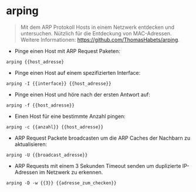 # arping

> Mit dem ARP Protokoll Hosts in einem Netzwerk entdecken und untersuchen.
> Nützlich für die Entdeckung von MAC-Adressen.
> Weitere Informationen: <https://github.com/ThomasHabets/arping>.

- Pinge einen Host mit ARP Request Paketen:

`arping {{host_adresse}`

- Pinge einen Host auf einem spezifizierten Interface:

`arping -I {{interface}} {{host_adresse}}`

- Pinge einen Host und höre nach der ersten Antwort auf:

`arping -f {{host_adresse}}`

- Einen Host für eine bestimmte Anzahl pingen:

`arping -c {{anzahl}} {{host_adresse}}`

- ARP Request Packete broadcasten um die ARP Caches der Nachbarn zu aktualisieren:

`arping -U {{broadcast_adresse}}`

- ARP Requests mit einem 3 Sekunden Timeout senden um duplizierte IP-Adressen im Netzwerk zu erkennen.

`arping -D -w {{3}} {{adresse_zum_checken}}`
